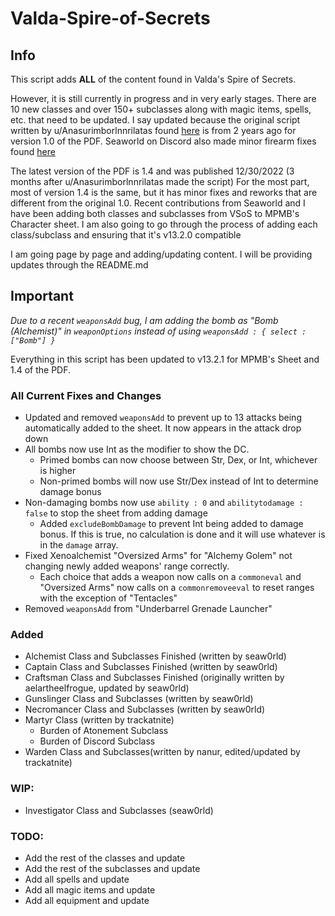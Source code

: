# Valda-Spire-of-Secrets

## Info
This script adds **ALL** of the content found in Valda's Spire of Secrets.

However, it is still currently in progress and in very early stages.
There are 10 new classes and over 150+ subclasses along with magic items, spells, etc. that need to be updated.
I say updated because the original script written by u/Anasurimborlnnrilatas found [here](https://pastebin.com/GwU8JnCM) is from 2 years ago for version 1.0 of the PDF.
Seaworld on Discord also made minor firearm fixes found [here](https://pastebin.com/GwU8JnCM)

The latest version of the PDF is 1.4 and was published 12/30/2022 (3 months after u/Anasurimborlnnrilatas made the script)
For the most part, most of version 1.4 is the same, but it has minor fixes and reworks that are different from the original 1.0.
Recent contributions from Seaworld and I have been adding both classes and subclasses from VSoS to MPMB's Character sheet. 
I am also going to go through the process of adding each class/subclass and ensuring that it's v13.2.0 compatible

I am going page by page and adding/updating content. I will be providing updates through the README.md 

## Important

*Due to a recent `weaponsAdd` bug, I am adding the bomb as "Bomb (Alchemist)" in `weaponOptions` instead of using `weaponsAdd : { select : ["Bomb"] }`*

Everything in this script has been updated to v13.2.1 for MPMB's Sheet and 1.4 of the PDF.

### All Current Fixes and Changes
  - Updated and removed `weaponsAdd` to prevent up to 13 attacks being automatically added to the sheet. It now appears in the attack drop down
  - All bombs now use Int as the modifier to show the DC. 
    - Primed bombs can now choose between Str, Dex, or Int, whichever is higher
    - Non-primed bombs will now use Str/Dex instead of Int to determine damage bonus
  - Non-damaging bombs now use `ability : 0` and `abilitytodamage : false` to stop the sheet from adding damage
    - Added `excludeBombDamage` to prevent Int being added to damage bonus. If this is true, no calculation is done and it will use whatever is in the `damage` array.
  - Fixed Xenoalchemist "Oversized Arms" for "Alchemy Golem" not changing newly added weapons' range correctly.
    - Each choice that adds a weapon now calls on a `commoneval` and "Oversized Arms" now calls on a `commonremoveeval` to reset ranges with the exception of "Tentacles"
  - Removed `weaponsAdd` from "Underbarrel Grenade Launcher"

### Added
  - Alchemist Class and Subclasses Finished (written by seaw0rld)
  - Captain Class and Subclasses Finished (written by seaw0rld)
  - Craftsman Class and Subclasses Finished (originally written by aelartheelfrogue, updated by seaw0rld)
  - Gunslinger Class and Subclasses (written by seaw0rld)
  - Necromancer Class and Subclasses (written by seaw0rld)
  - Martyr Class (written by trackatnite)
    - Burden of Atonement Subclass
    - Burden of Discord Subclass
  - Warden Class and Subclasses(written by nanur, edited/updated by trackatnite)
  
### WIP: 
  - Investigator Class and Subclasses (seaw0rld)

### TODO: 
  - Add the rest of the classes and update
  - Add the rest of the subclasses and update
  - Add all spells and update
  - Add all magic items and update
  - Add all equipment and update
